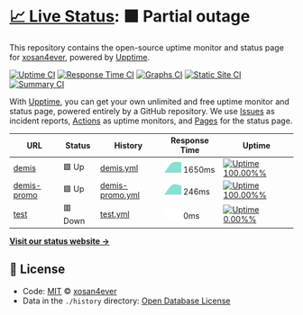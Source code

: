 # [📈 Live Status](https://xosan4ever.github.io/upptime): <!--live status--> **🟧 Partial outage**

This repository contains the open-source uptime monitor and status page for [xosan4ever](https://xosan4ever.github.io/upptime), powered by [Upptime](https://github.com/upptime/upptime).

[![Uptime CI](https://github.com/koj-co/upptime/workflows/Uptime%20CI/badge.svg)](https://github.com/koj-co/upptime/actions?query=workflow%3A%22Uptime+CI%22)
[![Response Time CI](https://github.com/koj-co/upptime/workflows/Response%20Time%20CI/badge.svg)](https://github.com/koj-co/upptime/actions?query=workflow%3A%22Response+Time+CI%22)
[![Graphs CI](https://github.com/koj-co/upptime/workflows/Graphs%20CI/badge.svg)](https://github.com/koj-co/upptime/actions?query=workflow%3A%22Graphs+CI%22)
[![Static Site CI](https://github.com/koj-co/upptime/workflows/Static%20Site%20CI/badge.svg)](https://github.com/koj-co/upptime/actions?query=workflow%3A%22Static+Site+CI%22)
[![Summary CI](https://github.com/koj-co/upptime/workflows/Summary%20CI/badge.svg)](https://github.com/koj-co/upptime/actions?query=workflow%3A%22Summary+CI%22)

With [Upptime](https://upptime.js.org), you can get your own unlimited and free uptime monitor and status page, powered entirely by a GitHub repository. We use [Issues](https://github.com/xosan4ever/upptime/issues) as incident reports, [Actions](https://github.com/xosan4ever/upptime/actions) as uptime monitors, and [Pages](https://xosan4ever.github.io/upptime) for the status page.

<!--start: status pages-->
<!-- This summary is generated by Upptime (https://github.com/upptime/upptime) -->
<!-- Do not edit this manually, your changes will be overwritten -->

| URL                                     | Status  | History                                                                                         | Response Time                                                                    | Uptime                                                                                                                                                                                                                        |
| --------------------------------------- | ------- | ----------------------------------------------------------------------------------------------- | -------------------------------------------------------------------------------- | ----------------------------------------------------------------------------------------------------------------------------------------------------------------------------------------------------------------------------- |
| [demis](https://www.demis.ru/)          | 🟩 Up   | [demis.yml](https://github.com/xosan4ever/upptime/commits/master/history/demis.yml)             | <img alt="Response time graph" src="./graphs/demis.png" height="20"> 1650ms      | [![Uptime 100.00%%](https://img.shields.io/endpoint?url=https%3A%2F%2Fraw.githubusercontent.com%2Fxosan4ever%2Fupptime%2Fmaster%2Fapi%2Fdemis%2Fuptime.json)](https://xosan4ever.github.io/upptime/history/demis)             |
| [demis-promo](https://demis-promo.com/) | 🟩 Up   | [demis-promo.yml](https://github.com/xosan4ever/upptime/commits/master/history/demis-promo.yml) | <img alt="Response time graph" src="./graphs/demis-promo.png" height="20"> 246ms | [![Uptime 100.00%%](https://img.shields.io/endpoint?url=https%3A%2F%2Fraw.githubusercontent.com%2Fxosan4ever%2Fupptime%2Fmaster%2Fapi%2Fdemis-promo%2Fuptime.json)](https://xosan4ever.github.io/upptime/history/demis-promo) |
| [test](https://demis-promosass.com/)    | 🟥 Down | [test.yml](https://github.com/xosan4ever/upptime/commits/master/history/test.yml)               | <img alt="Response time graph" src="./graphs/test.png" height="20"> 0ms          | [![Uptime 0.00%%](https://img.shields.io/endpoint?url=https%3A%2F%2Fraw.githubusercontent.com%2Fxosan4ever%2Fupptime%2Fmaster%2Fapi%2Ftest%2Fuptime.json)](https://xosan4ever.github.io/upptime/history/test)                 |

<!--end: status pages-->

[**Visit our status website →**](https://xosan4ever.github.io/upptime)

## 📄 License

- Code: [MIT](./LICENSE) © [xosan4ever](https://xosan4ever.github.io/upptime)
- Data in the `./history` directory: [Open Database License](https://opendatacommons.org/licenses/odbl/1-0/)
